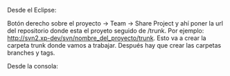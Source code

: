 Desde el Eclipse:

Botón derecho sobre el proyecto -&gt; Team -&gt; Share Project y ahí poner la url del repositorio donde esta el proyeto seguido de /trunk. Por ejemplo: <http://svn2.xp-dev/svn/nombre_del_proyecto/trunk>. Esto va a crear la carpeta trunk donde vamos a trabajar. Después hay que crear las carpetas branches y tags.

Desde la consola:
